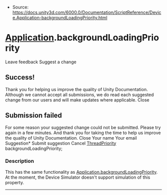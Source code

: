 * Source: https://docs.unity3d.com/6000.0/Documentation/ScriptReference/Device.Application-backgroundLoadingPriority.html

#  [Application](https://docs.unity3d.com/6000.0/Documentation/ScriptReference/Device.Application.html).backgroundLoadingPriority
Leave feedback
Suggest a change
## Success!
Thank you for helping us improve the quality of Unity Documentation. Although we cannot accept all submissions, we do read each suggested change from our users and will make updates where applicable.
Close
## Submission failed
For some reason your suggested change could not be submitted. Please <a>try again</a> in a few minutes. And thank you for taking the time to help us improve the quality of Unity Documentation.
Close
Your name Your email Suggestion* Submit suggestion
Cancel
[ThreadPriority](https://docs.unity3d.com/6000.0/Documentation/ScriptReference/ThreadPriority.html) backgroundLoadingPriority; 
### Description
This has the same functionality as [Application.backgroundLoadingPriority](https://docs.unity3d.com/6000.0/Documentation/ScriptReference/Application-backgroundLoadingPriority.html). At the moment, the Device Simulator doesn't support simulation of this property.
* * *
